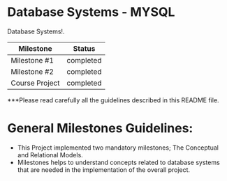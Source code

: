 #  Database Systems - MYSQL
 Database Systems!. 
  
| Milestone                |   Status                   |
| ------------------------ | -------------------------- |
| Milestone #1             |        completed           |
| Milestone #2             |        completed           |
| Course Project           |        completed           |


***Please read carefully all the guidelines described in this README file. 
# General Milestones Guidelines:

* This Project  implemented two mandatory milestones; The Conceptual and Relational Models.
* Milestones helps to understand concepts related to database systems that are needed in the implementation 
of the overall project.
